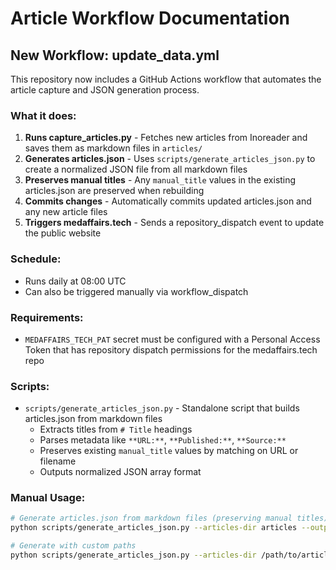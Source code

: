 # Article Workflow Documentation

## New Workflow: update_data.yml

This repository now includes a GitHub Actions workflow that automates the article capture and JSON generation process.

### What it does:
1. **Runs capture_articles.py** - Fetches new articles from Inoreader and saves them as markdown files in `articles/`
2. **Generates articles.json** - Uses `scripts/generate_articles_json.py` to create a normalized JSON file from all markdown files
3. **Preserves manual titles** - Any `manual_title` values in the existing articles.json are preserved when rebuilding
4. **Commits changes** - Automatically commits updated articles.json and any new article files
5. **Triggers medaffairs.tech** - Sends a repository_dispatch event to update the public website

### Schedule:
- Runs daily at 08:00 UTC
- Can also be triggered manually via workflow_dispatch

### Requirements:
- `MEDAFFAIRS_TECH_PAT` secret must be configured with a Personal Access Token that has repository dispatch permissions for the medaffairs.tech repo

### Scripts:
- `scripts/generate_articles_json.py` - Standalone script that builds articles.json from markdown files
  - Extracts titles from `# Title` headings
  - Parses metadata like `**URL:**`, `**Published:**`, `**Source:**`
  - Preserves existing `manual_title` values by matching on URL or filename
  - Outputs normalized JSON array format

### Manual Usage:
```bash
# Generate articles.json from markdown files (preserving manual titles)
python scripts/generate_articles_json.py --articles-dir articles --output articles.json

# Generate with custom paths
python scripts/generate_articles_json.py --articles-dir /path/to/articles --output /path/to/output.json --existing /path/to/existing.json
```